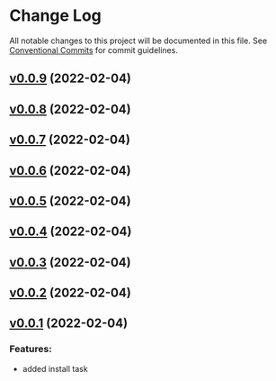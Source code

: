 # Change Log

All notable changes to this project will be documented in this file.
See [Conventional Commits](Https://conventionalcommits.org) for commit guidelines.

<!-- changelog -->

## [v0.0.9](https://github.com/benkeil/pnpm/compare/v0.0.8...v0.0.9) (2022-02-04)




## [v0.0.8](https://github.com/benkeil/pnpm/compare/v0.0.7...v0.0.8) (2022-02-04)




## [v0.0.7](https://github.com/benkeil/pnpm/compare/v0.0.6...v0.0.7) (2022-02-04)




## [v0.0.6](https://github.com/benkeil/pnpm/compare/v0.0.5...v0.0.6) (2022-02-04)




## [v0.0.5](https://github.com/benkeil/pnpm/compare/v0.0.4...v0.0.5) (2022-02-04)




## [v0.0.4](https://github.com/benkeil/pnpm/compare/v0.0.3...v0.0.4) (2022-02-04)




## [v0.0.3](https://github.com/benkeil/pnpm/compare/v0.0.2...v0.0.3) (2022-02-04)




## [v0.0.2](https://github.com/benkeil/pnpm/compare/v0.0.1...v0.0.2) (2022-02-04)




## [v0.0.1](https://github.com/benkeil/pnpm/compare/v0.0.1...v0.0.1) (2022-02-04)




### Features:

* added install task
